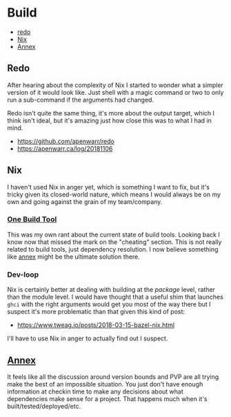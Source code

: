 Build
=====

- [redo](#redo)
- [Nix](#nix)
- [Annex](#annex)


## Redo

After hearing about the complexity of Nix I started to wonder what a simpler
version of it would look like. Just shell with a magic command or two to
only run a sub-command if the arguments had changed.

Redo isn't quite the same thing, it's more about the output target, which
I think isn't ideal, but it's amazing just how close this was to what I
had in mind.

- https://github.com/apenwarr/redo
- https://apenwarr.ca/log/20181106


## Nix


I haven't used Nix in anger yet, which is something I want to fix, but it's
tricky given its closed-world nature, which means I would always be on my own
and going against the grain of my team/company.


### [One Build Tool](https://bitbucket.org/cofarrell/one-build-tool)

This was my own rant about the current state of build tools.
Looking back I know now that missed the mark on the "cheating" section.
This is not really related to build tools, just dependency resolution.
I now believe something like [annex](#annex) might be the ultimate solution
there.


### Dev-loop

Nix is certainly better at dealing with building at the _package_ level,
rather than the module level. I would have thought that a useful shim that
launches `ghci` with the right arguments would get you most of the way there
but I suspect it's more problematic than that given this kind of post:

- https://www.tweag.io/posts/2018-03-15-bazel-nix.html

I'll have to use Nix in anger to actually find out I suspect.


## [Annex](https://www.youtube.com/watch?v=JjYAnBhF2JU)

It feels like all the discussion around version bounds and PVP are all trying
make the best of an impossible situation. You just don't have enough
information at checkin time to make any decisions about what dependencies
make sense for a project. That happens much when it's built/tested/deployed/etc.
